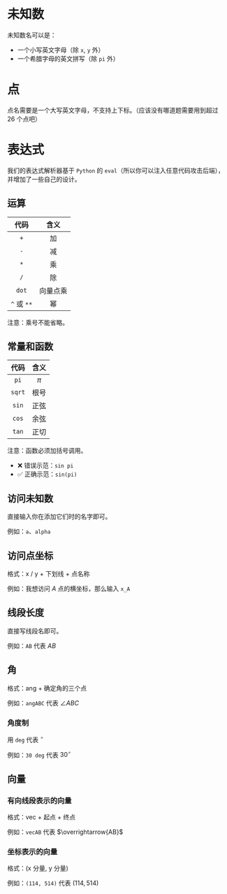 # 未知数

未知数名可以是：

- 一个小写英文字母（除 `x`, `y` 外）
- 一个希腊字母的英文拼写（除 `pi` 外）

# 点

点名需要是一个大写英文字母，不支持上下标。<span class="heimu"
title="我是笨蛋 qwq">（应该没有哪道题需要用到超过 26 个点吧）</span>

# 表达式

我们的表达式解析器基于 `Python` 的 `eval`<span class="heimu"
title="你吃得太饱了">（所以你可以注入任意代码攻击后端）</span>，并增加了一些自己的设计。

## 运算

|     代码     |  含义  |
|:----------:|:----:|
|    `+`     |  加   |
|    `-`     |  减   |
|    `*`     |  乘   |
|    `/`     |  除   |
|   `dot`    | 向量点乘 |
| `^` 或 `**` |  幂   |

注意：乘号不能省略。

## 常量和函数

|   代码   |  含义   |
|:------:|:-----:|
|  `pi`  | $\pi$ |
| `sqrt` |  根号   |
| `sin`  |  正弦   |
| `cos`  |  余弦   |
| `tan`  |  正切   |

注意：函数必须加括号调用。

- ❌ 错误示范：`sin pi`
- ✅️ 正确示范：`sin(pi)`

## 访问未知数

直接输入你在添加它们时的名字即可。

例如：`a`、`alpha`

## 访问点坐标

格式：x / y + 下划线 + 点名称

例如：我想访问 $A$ 点的横坐标，那么输入 `x_A`

## 线段长度

直接写线段名即可。

例如：`AB` 代表 $AB$

## 角

格式：ang + 确定角的三个点

例如：`angABC` 代表 $\angle ABC$

### 角度制

用 `deg` 代表 $^{\circ}$

例如：`30 deg` 代表 $30^{\circ}$

## 向量

### 有向线段表示的向量

格式：vec + 起点 + 终点

例如：`vecAB` 代表 $\overrightarrow{AB}$

### 坐标表示的向量

格式：(x 分量, y 分量)

例如：`(114, 514)` 代表 $(114, 514)$
